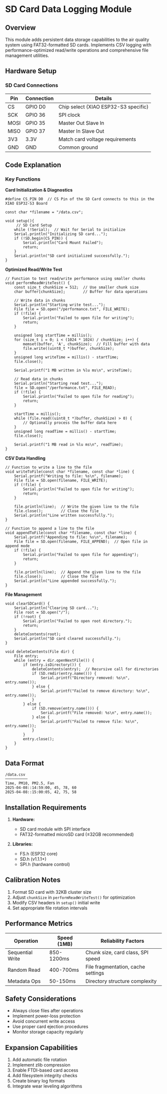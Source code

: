 # SD Card Data Logging Module

## Overview
This module adds persistent data storage capabilities to the air quality system using FAT32-formatted SD cards. Implements CSV logging with performance-optimized read/write operations and comprehensive file management utilities.

## Hardware Setup

### SD Card Connections
| Pin         | Connection       | Details                                  |
|-------------|------------------|------------------------------------------|
| CS          | GPIO D0          | Chip select (XIAO ESP32-S3 specific)     |
| SCK         | GPIO 36          | SPI clock                                |
| MOSI        | GPIO 35          | Master Out Slave In                      |
| MISO        | GPIO 37          | Master In Slave Out                      |
| 3V3         | 3.3V             | Match card voltage requirements          |
| GND         | GND              | Common ground                            |

## Code Explanation

### Key Functions

**Card Initialization & Diagnostics**

```
#define CS_PIN D0  // CS Pin of the SD Card connects to this in the XIAO ESP32-S3 Board

const char *filename = "/data.csv";

void setup(){
     // SD Card Setup
    while (!Serial);  // Wait for Serial to initialize
    Serial.println("Initializing SD card...");
    if (!SD.begin(CS_PIN)) {
        Serial.println("Card Mount Failed");
        return;
    }
    Serial.println("SD card initialized successfully.");
}
```

**Optimized Read/Write Test**

```
// Function to test read/write performance using smaller chunks
void performReadWriteTest() {
    const size_t chunkSize = 512;  // Use smaller chunk size
    char buffer[chunkSize];        // Buffer for data operations

    // Write data in chunks
    Serial.println("Starting write test...");
    File file = SD.open("/performance.txt", FILE_WRITE);
    if (!file) {
        Serial.println("Failed to open file for writing");
        return;
    }

    unsigned long startTime = millis();
    for (size_t i = 0; i < (1024 * 1024) / chunkSize; i++) {
        memset(buffer, 'A', chunkSize);  // Fill buffer with data
        file.write((uint8_t *)buffer, chunkSize);
    }
    unsigned long writeTime = millis() - startTime;
    file.close();

    Serial.printf("1 MB written in %lu ms\n", writeTime);

    // Read data in chunks
    Serial.println("Starting read test...");
    file = SD.open("/performance.txt", FILE_READ);
    if (!file) {
        Serial.println("Failed to open file for reading");
        return;
    }

    startTime = millis();
    while (file.read((uint8_t *)buffer, chunkSize) > 0) {
        // Optionally process the buffer data here
    }
    unsigned long readTime = millis() - startTime;
    file.close();

    Serial.printf("1 MB read in %lu ms\n", readTime);
}
```

**CSV Data Handling**

```
// Function to write a line to the file
void writeToFile(const char *filename, const char *line) {
    Serial.printf("Writing to file: %s\n", filename);
    File file = SD.open(filename, FILE_WRITE);
    if (!file) {
        Serial.println("Failed to open file for writing");
        return;
    }

    file.println(line);  // Write the given line to the file
    file.close();        // Close the file
    Serial.println("Line written successfully.");
}

// Function to append a line to the file
void appendToFile(const char *filename, const char *line) {
    Serial.printf("Appending to file: %s\n", filename);
    File file = SD.open(filename, FILE_APPEND);  // Open file in append mode
    if (!file) {
        Serial.println("Failed to open file for appending");
        return;
    }

    file.println(line);  // Append the given line to the file
    file.close();        // Close the file
    Serial.println("Line appended successfully.");
}
```

**File Management**

```
void clearSDCard() {
    Serial.println("Clearing SD card...");
    File root = SD.open("/");
    if (!root) {
        Serial.println("Failed to open root directory.");
        return;
    }
    deleteContents(root);
    Serial.println("SD card cleared successfully.");
}

void deleteContents(File dir) {
    File entry;
    while (entry = dir.openNextFile()) {
        if (entry.isDirectory()) {
            deleteContents(entry);  // Recursive call for directories
            if (SD.rmdir(entry.name())) {
                Serial.printf("Directory removed: %s\n", entry.name());
            } else {
                Serial.printf("Failed to remove directory: %s\n", entry.name());
            }
        } else {
            if (SD.remove(entry.name())) {
                Serial.printf("File removed: %s\n", entry.name());
            } else {
                Serial.printf("Failed to remove file: %s\n", entry.name());
            }
        }
        entry.close();
    }
}
```

## Data Format

```
/data.csv
──────────
Time, PM10, PM2.5, Fan
2025-04-08::14:59:00, 45, 78, 60
2025-04-08::15:00:05, 42, 75, 58
```

## Installation Requirements
1. **Hardware:**
   - SD card module with SPI interface
   - FAT32-formatted microSD card (≤32GB recommended)

2. **Libraries:**
   - FS.h (ESP32 core)
   - SD.h (v1.1.1+)
   - SPI.h (hardware control)

## Calibration Notes
1. Format SD card with 32KB cluster size
2. Adjust `chunkSize` in `performReadWriteTest()` for optimization
3. Modify CSV headers in `setup()` initial write
4. Set appropriate file rotation intervals

## Performance Metrics
| Operation         | Speed (1MB) | Reliability Factors                |
|-------------------|-------------|-------------------------------------|
| Sequential Write  | 850-1200ms  | Chunk size, card class, SPI speed   |
| Random Read       | 400-700ms   | File fragmentation, cache settings  |
| Metadata Ops      | 50-150ms    | Directory structure complexity      |

## Safety Considerations
- Always close files after operations
- Implement power-loss protection
- Avoid concurrent write access
- Use proper card ejection procedures
- Monitor storage capacity regularly

## Expansion Capabilities
1. Add automatic file rotation
2. Implement zlib compression
3. Enable FTDI-based card access
4. Add filesystem integrity checks
5. Create binary log formats
6. Integrate wear leveling algorithms